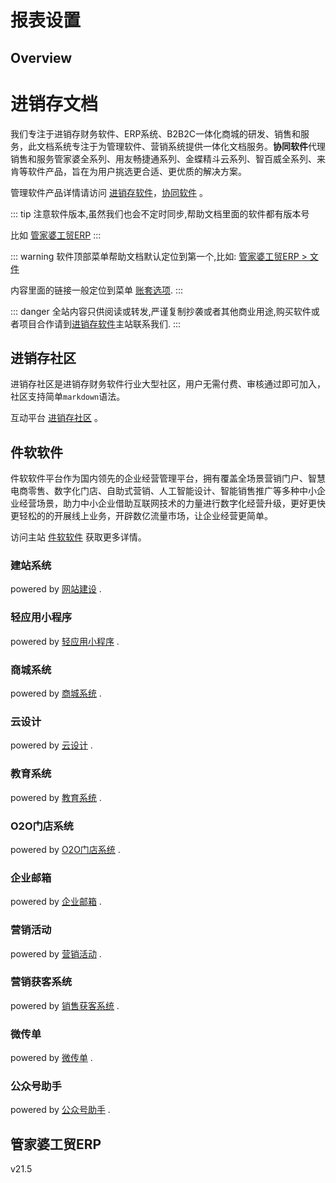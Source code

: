# 报表设置  <Badge text="尽消存" />

## Overview

# 进销存文档
我们专注于进销存财务软件、ERP系统、B2B2C一体化商城的研发、销售和服务，此文档系统专注于为管理软件、营销系统提供一体化文档服务。**协同软件**代理销售和服务管家婆全系列、用友畅捷通系列、金蝶精斗云系列、智百威全系列、来肯等软件产品，旨在为用户挑选更合适、更优质的解决方案。

管理软件产品详情请访问 [进销存软件](http://www.jxcsoft.cn)，[协同软件](http://www.jxcchina.net) 。

::: tip
注意软件版本,虽然我们也会不定时同步,帮助文档里面的软件都有版本号

比如 [管家婆工贸ERP](#公众号助手) <Badge text="v21.5" />
:::

::: warning
软件顶部菜单帮助文档默认定位到第一个,比如: [管家婆工贸ERP > 文件](../../help/gjp/cm/t/wj.md)

内容里面的链接一般定位到菜单 [账套选项](../../help/gjp/cm/t/wj.md#账套选项).
:::


::: danger
全站内容只供阅读或转发,严谨复制抄袭或者其他商业用途,购买软件或者项目合作请到[进销存软件](http://www.jxcsoft.cn)主站联系我们.
:::

## 进销存社区

进销存社区是进销存财务软件行业大型社区，用户无需付费、审核通过即可加入，社区支持简单`markdown`语法。

互动平台 [进销存社区](http://jxcsq.com) 。

## 件软软件

件软软件平台作为国内领先的企业经营管理平台，拥有覆盖全场景营销门户、智慧电商零售、数字化门店、自助式营销、人工智能设计、智能销售推广等多种中小企业经营场景，助力中小企业借助互联网技术的力量进行数字化经营升级，更好更快更轻松的的开展线上业务，开辟数亿流量市场，让企业经营更简单。

访问主站 [件软软件](http://alllla.cn) 获取更多详情。


### 建站系统

powered by [网站建设](http://www.alllla.cn/webfunc.jsp) .

### 轻应用小程序

powered by [轻应用小程序](http://www.alllla.cn/qzfunc.jsp) .

### 商城系统

powered by [商城系统](http://www.alllla.cn/mallfunc.jsp) .

### 云设计

powered by [云设计](http://www.alllla.cn/ktu.jsp) .

### 教育系统

powered by [教育系统](http://www.alllla.cn/edu.jsp) .

### O2O门店系统

powered by [O2O门店系统](http://www.alllla.cn/memberSys.jsp) .

### 企业邮箱

powered by [企业邮箱](http://www.alllla.cn/mailFunction.jsp) .

### 营销活动

powered by [营销活动](http://www.alllla.cn/hdFunction.jsp) .

### 营销获客系统

powered by [销售获客系统](http://www.alllla.cn/saleSys.jsp) .

### 微传单

powered by [微传单](http://www.alllla.cn/flyerFunction.jsp) .

### 公众号助手

powered by [公众号助手](http://www.alllla.cn/wxast.jsp) .

## 管家婆工贸ERP

v21.5
